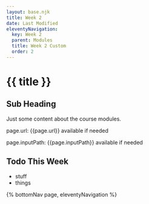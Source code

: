 ```yaml
---
layout: base.njk
title: Week 2
date: Last Modified
eleventyNavigation:
  key: Week 2
  parent: Modules
  title: Week 2 Custom
  order: 2
---
```


# {{ title }}

## Sub Heading

Just some content about the course modules.

page.url: {{page.url}} available if needed

page.inputPath: {{page.inputPath}} available if needed

## Todo This Week

- stuff
- things

{% bottomNav page, eleventyNavigation %}
